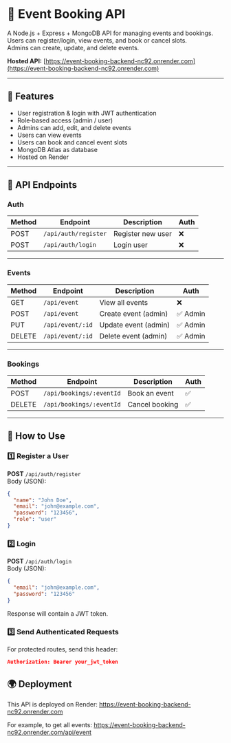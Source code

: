# 📅 Event Booking API

A Node.js + Express + MongoDB API for managing events and bookings.  
Users can register/login, view events, and book or cancel slots.  
Admins can create, update, and delete events.  

**Hosted API:** [https://event-booking-backend-nc92.onrender.com](https://event-booking-backend-nc92.onrender.com)

---

## 🚀 Features
- User registration & login with JWT authentication
- Role‑based access (admin / user)
- Admins can add, edit, and delete events
- Users can view events
- Users can book and cancel event slots
- MongoDB Atlas as database
- Hosted on Render

---

## 🔑 API Endpoints

### **Auth**
| Method | Endpoint              | Description         | Auth |
|--------|-----------------------|---------------------|------|
| POST   | `/api/auth/register`  | Register new user   | ❌   |
| POST   | `/api/auth/login`     | Login user          | ❌   |

---

### **Events**
| Method | Endpoint           | Description             | Auth       |
|--------|--------------------|-------------------------|------------|
| GET    | `/api/event`       | View all events         | ❌         |
| POST   | `/api/event`       | Create event (admin)    | ✅ Admin   |
| PUT    | `/api/event/:id`   | Update event (admin)    | ✅ Admin   |
| DELETE | `/api/event/:id`   | Delete event (admin)    | ✅ Admin   |

---

### **Bookings**
| Method | Endpoint                  | Description         | Auth |
|--------|---------------------------|---------------------|------|
| POST   | `/api/bookings/:eventId`  | Book an event       | ✅   |
| DELETE | `/api/bookings/:eventId`  | Cancel booking      | ✅   |

---

## 📌 How to Use

### 1️⃣ Register a User
**POST** `/api/auth/register`  
Body (JSON):
```json
{
  "name": "John Doe",
  "email": "john@example.com",
  "password": "123456",
  "role": "user"
}
```

### 2️⃣ Login
**POST** `/api/auth/login`  
Body (JSON):
```json
{
  "email": "john@example.com",
  "password": "123456"
}
```
Response will contain a JWT token.

### 3️⃣ Send Authenticated Requests
For protected routes, send this header:
```json
Authorization: Bearer your_jwt_token
```


## 🌍 Deployment
This API is deployed on Render:
https://event-booking-backend-nc92.onrender.com

For example, to get all events:
https://event-booking-backend-nc92.onrender.com/api/event

